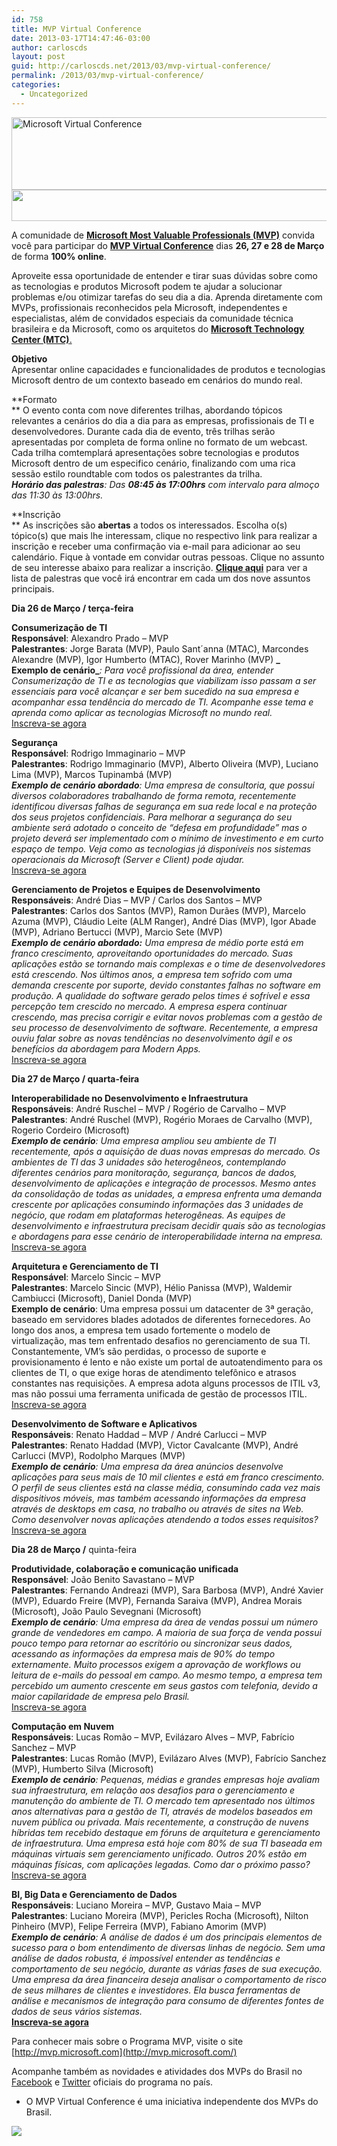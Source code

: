 ```yaml
---
id: 758
title: MVP Virtual Conference
date: 2013-03-17T14:47:46-03:00
author: carloscds
layout: post
guid: http://carloscds.net/2013/03/mvp-virtual-conference/
permalink: /2013/03/mvp-virtual-conference/
categories:
  - Uncategorized
---
```

<img alt="Microsoft Virtual Conference" src="http://www.microsoft.com/Brasil/images/MVPShow/MVP_Banner.jpg" width="600" height="116" />  
<img alt="" src="http://www.microsoft.com/Brasil/images/MVPShow/Text.jpg" width="600" height="50" /> 

A comunidade de [**Microsoft Most Valuable Professionals (MVP)**](http://mvp.microsoft.com/) convida você para participar do [**MVP Virtual Conference**](http://mvpvirtualconference.azurewebsites.net/) dias **26, 27 e 28 de Março** de forma **100% online**. 

Aproveite essa oportunidade de entender e tirar suas dúvidas sobre como as tecnologias e produtos Microsoft podem te ajudar a solucionar problemas e/ou otimizar tarefas do seu dia a dia. Aprenda diretamente com MVPs, profissionais reconhecidos pela Microsoft, independentes e especialistas, além de convidados especiais da comunidade técnica brasileira e da Microsoft, como os arquitetos do [**Microsoft Technology Center (MTC)**.](http://www.microsoft.com/brasil/mtc/) 

**Objetivo**  
Apresentar online capacidades e funcionalidades de produtos e tecnologias Microsoft dentro de um contexto baseado em cenários do mundo real. 

**Formato  
** O evento conta com nove diferentes trilhas, abordando tópicos relevantes a cenários do dia a dia para as empresas, profissionais de TI e desenvolvedores. Durante cada dia de evento, três trilhas serão apresentadas por completa de forma online no formato de um webcast. Cada trilha comtemplará apresentações sobre tecnologias e produtos Microsoft dentro de um especifico cenário, finalizando com uma rica sessão estilo roundtable com todos os palestrantes da trilha.  
_**Horário das palestras**: Das **08:45 às 17:00hrs** com intervalo para almoço das 11:30 às 13:00hrs._ 

**Inscrição  
** As inscrições são **abertas** a todos os interessados. Escolha o(s) tópico(s) que mais lhe interessam, clique no respectivo link para realizar a inscrição e receber uma confirmação via e-mail para adicionar ao seu calendário. Fique à vontade em convidar outras pessoas. Clique no assunto de seu interesse abaixo para realizar a inscrição. [**Clique aqui**](http://mvpvirtualconference.azurewebsites.net/) para ver a lista de palestras que você irá encontrar em cada um dos nove assuntos principais. 

**Dia 26 de Março / terça-feira** 

**Consumerização de TI**  
**Responsável**: Alexandro Prado &#8211; MVP  
**Palestrantes**: Jorge Barata (MVP), Paulo Sant´anna (MTAC), Marcondes Alexandre (MVP), Igor Humberto (MTAC), Rover Marinho (MVP) **_  
Exemplo de cenário_**_: Para você profissional da área, entender Consumerização de TI e as tecnologias que viabilizam isso passam a ser essenciais para você alcançar e ser bem sucedido na sua empresa e acompanhar essa tendência do mercado de TI. Acompanhe esse tema e aprenda como aplicar as tecnologias Microsoft no mundo real._  
[Inscreva-se agora](https://msevents.microsoft.com/CUI/EventDetail.aspx?EventID=1032533126&Culture=pt-BR&community=1) 

**Segurança**  
**Responsável**: Rodrigo Immaginario – MVP  
**Palestrantes**: Rodrigo Immaginario (MVP), Alberto Oliveira (MVP), Luciano Lima (MVP), Marcos Tupinambá (MVP)  
**_Exemplo de cenário abordado_**_: Uma empresa de consultoria, que possui diversos colaboradores trabalhando de forma remota, recentemente identificou diversas falhas de segurança em sua rede local e na proteção dos seus projetos confidenciais. Para melhorar a segurança do seu ambiente será adotado o conceito de &#8220;defesa em profundidade&#8221; mas o projeto deverá ser implementado com o mínimo de investimento e em curto espaço de tempo. Veja como as tecnologias já disponíveis nos sistemas operacionais da Microsoft (Server e Client) pode ajudar._  
[Inscreva-se agora](https://msevents.microsoft.com/CUI/EventDetail.aspx?EventID=1032547864&Culture=pt-BR&community=1) 

**Gerenciamento de Projetos e Equipes de Desenvolvimento**  
**Responsáveis**: André Dias &#8211; MVP / Carlos dos Santos – MVP  
**Palestrantes**: Carlos dos Santos (MVP), Ramon Durães (MVP), Marcelo Azuma (MVP), Cláudio Leite (ALM Ranger), André Dias (MVP), Igor Abade (MVP), Adriano Bertucci (MVP), Marcio Sete (MVP)  
**_Exemplo de cenário abordado:_** _Uma empresa de médio porte está em franco crescimento, aproveitando oportunidades do mercado. Suas aplicações estão se tornando mais complexas e o time de desenvolvedores está crescendo. Nos últimos anos, a empresa tem sofrido com uma demanda crescente por suporte, devido constantes falhas no software em produção. A qualidade do software gerado pelos times é sofrível e essa percepção tem crescido no mercado. A empresa espera continuar crescendo, mas precisa corrigir e evitar novos problemas com a gestão de seu processo de desenvolvimento de software. Recentemente, a empresa ouviu falar sobre as novas tendências no desenvolvimento ágil e os benefícios da abordagem para Modern Apps._  
[Inscreva-se agora](https://msevents.microsoft.com/CUI/EventDetail.aspx?EventID=1032547866&Culture=pt-BR&community=1) 

**Dia 27 de Março / quarta-feira** 

**Interoperabilidade no Desenvolvimento e Infraestrutura**  
**Responsáveis**: André Ruschel &#8211; MVP / Rogério de Carvalho &#8211; MVP  
**Palestrantes**: André Ruschel (MVP), Rogério Moraes de Carvalho (MVP), Rogerio Cordeiro (Microsoft)  
**_Exemplo de cenário_**_: Uma empresa ampliou seu ambiente de TI recentemente, após a aquisição de duas novas empresas do mercado. Os ambientes de TI das 3 unidades são heterogêneos, contemplando diferentes cenários para monitoração, segurança, bancos de dados, desenvolvimento de aplicações e integração de processos. Mesmo antes da consolidação de todas as unidades, a empresa enfrenta uma demanda crescente por aplicações consumindo informações das 3 unidades de negócio, que rodam em plataformas heterogêneas. As equipes de desenvolvimento e infraestrutura precisam decidir quais são as tecnologias e abordagens para esse cenário de interoperabilidade interna na empresa._  
[Inscreva-se agora](https://msevents.microsoft.com/CUI/EventDetail.aspx?EventID=1032547868&Culture=pt-BR&community=1) 

**Arquitetura e Gerenciamento de TI**  
**Responsável**: Marcelo Sincic &#8211; MVP  
**Palestrantes**: Marcelo Sincic (MVP), Hélio Panissa (MVP), Waldemir Cambiucci (Microsoft), Daniel Donda (MVP)  
**Exemplo de cenário**: Uma empresa possui um datacenter de 3ª geração, baseado em servidores blades adotados de diferentes fornecedores. Ao longo dos anos, a empresa tem usado fortemente o modelo de virtualização, mas tem enfrentado desafios no gerenciamento de sua TI. Constantemente, VM’s são perdidas, o processo de suporte e provisionamento é lento e não existe um portal de autoatendimento para os clientes de TI, o que exige horas de atendimento telefônico e atrasos constantes nas requisições. A empresa adota alguns processos de ITIL v3, mas não possui uma ferramenta unificada de gestão de processos ITIL.  
[Inscreva-se agora](https://msevents.microsoft.com/CUI/EventDetail.aspx?EventID=1032547870&Culture=pt-BR&community=1) 

**Desenvolvimento de Software e Aplicativos**  
**Responsáveis**: Renato Haddad &#8211; MVP / André Carlucci &#8211; MVP  
**Palestrantes**: Renato Haddad (MVP), Victor Cavalcante (MVP), André Carlucci (MVP), Rodolpho Marques (MVP)  
**_Exemplo de cenário_**_: Uma empresa da área anúncios desenvolve aplicações para seus mais de 10 mil clientes e está em franco crescimento. O perfil de seus clientes está na classe média, consumindo cada vez mais dispositivos móveis, mas também acessando informações da empresa através de desktops em casa, no trabalho ou através de sites na Web. Como desenvolver novas aplicações atendendo a todos esses requisitos?_  
[Inscreva-se agora](https://msevents.microsoft.com/CUI/EventDetail.aspx?EventID=1032547872&Culture=pt-BR&community=1) 

**Dia 28 de Março /** quinta-feira 

**Produtividade, colaboração e comunicação unificada**  
**Responsável**: João Benito Savastano &#8211; MVP  
**Palestrantes**: Fernando Andreazi (MVP), Sara Barbosa (MVP), André Xavier (MVP), Eduardo Freire (MVP), Fernanda Saraiva (MVP), Andrea Morais (Microsoft), João Paulo Sevegnani (Microsoft)  
**_Exemplo de cenário_**_: Uma empresa da área de vendas possui um número grande de vendedores em campo. A maioria de sua força de venda possui pouco tempo para retornar ao escritório ou sincronizar seus dados, acessando as informações da empresa mais de 90% do tempo externamente. Muito processos exigem a aprovação de workflows ou leitura de e-mails do pessoal em campo. Ao mesmo tempo, a empresa tem percebido um aumento crescente em seus gastos com telefonia, devido a maior capilaridade de empresa pelo Brasil._  
[Inscreva-se agora](https://msevents.microsoft.com/CUI/EventDetail.aspx?EventID=1032547874&Culture=pt-BR&community=1) 

**Computação em Nuvem**  
**Responsáveis**: Lucas Romão &#8211; MVP, Evilázaro Alves &#8211; MVP, Fabrício Sanchez &#8211; MVP  
**Palestrantes**: Lucas Romão (MVP), Evilázaro Alves (MVP), Fabrício Sanchez (MVP), Humberto Silva (Microsoft)  
**_Exemplo de cenário_**_: Pequenas, médias e grandes empresas hoje avaliam sua infraestrutura, em relação aos desafios para o gerenciamento e manutenção do ambiente de TI. O mercado tem apresentado nos últimos anos alternativas para a gestão de TI, através de modelos baseados em nuvem pública ou privada. Mais recentemente, a construção de nuvens híbridas tem recebido destaque em fóruns de arquitetura e gerenciamento de infraestrutura. Uma empresa está hoje com 80% de sua TI baseada em máquinas virtuais sem gerenciamento unificado. Outros 20% estão em máquinas físicas, com aplicações legadas. Como dar o próximo passo?_  
[Inscreva-se agora](https://msevents.microsoft.com/CUI/EventDetail.aspx?EventID=1032547876&Culture=pt-BR&community=1) 

**BI, Big Data e Gerenciamento de Dados**  
**Responsáveis**: Luciano Moreira &#8211; MVP, Gustavo Maia &#8211; MVP  
**Palestrantes**: Luciano Moreira (MVP), Pericles Rocha (Microsoft), Nilton Pinheiro (MVP), Felipe Ferreira (MVP), Fabiano Amorim (MVP)  
**_Exemplo de cenário_**_: A análise de dados é um dos principais elementos de sucesso para o bom entendimento de diversas linhas de negócio. Sem uma análise de dados robusta, é impossível entender as tendências e comportamento de seu negócio, durante as várias fases de sua execução. Uma empresa da área financeira deseja analisar o comportamento de risco de seus milhares de clientes e investidores. Ela busca ferramentas de análise e mecanismos de integração para consumo de diferentes fontes de dados de seus vários sistemas._  
[**Inscreva-se agora**](https://msevents.microsoft.com/CUI/EventDetail.aspx?EventID=1032547878&Culture=pt-BR&community=1) 

Para conhecer mais sobre o Programa MVP, visite o site [http://mvp.microsoft.com](http://mvp.microsoft.com/) 

Acompanhe também as novidades e atividades dos MVPs do Brasil no [Facebook](http://www.facebook.com/mvpbr) e [Twitter](http://twitter.com/mvpbrasil) oficiais do programa no país. 

* O MVP Virtual Conference é uma iniciativa independente dos MVPs do Brasil. 

![](http://www.microsoft.com/Brasil/images/MVPShow/Bottom.jpg)